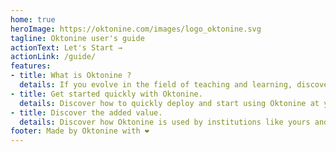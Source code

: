 ```yaml
---
home: true
heroImage: https://oktonine.com/images/logo_oktonine.svg
tagline: Oktonine user's guide
actionText: Let's Start →
actionLink: /guide/
features:
- title: What is Oktonine ?
  details: If you evolve in the field of teaching and learning, discover what is Oktonine and how it can be helpful for you, to tackle the 21st century learning related challenges.
- title: Get started quickly with Oktonine.
  details: Discover how to quickly deploy and start using Oktonine at your institution.
- title: Discover the added value.
  details: Discover how Oktonine is used by institutions like yours and appreciate its added value for you.
footer: Made by Oktonine with ❤️
---
```

